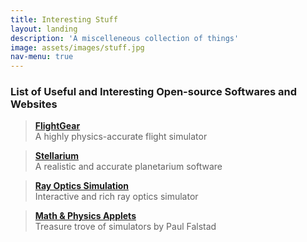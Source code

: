 ```yaml
---
title: Interesting Stuff
layout: landing
description: 'A miscelleneous collection of things'
image: assets/images/stuff.jpg
nav-menu: true
---
```


<!-- Main -->
<div id="main">

<!-- One -->
<section id="one">
	<div class="inner">
		<h3>List of Useful and Interesting Open-source Softwares and Websites</h3>
		<div class="row">
        	<div class="6u 12u$(medium)"><blockquote><b><a href="https://www.flightgear.org/" target="_blank">FlightGear</a></b> <br> A highly physics-accurate flight simulator</blockquote></div>
        	<div class="6u$ 12u$(medium)"><blockquote><b><a href="https://stellarium.org/" target="_blank">Stellarium</a></b> <br>A realistic and accurate planetarium software</blockquote></div>
			<div class="6u$ 12u$(medium)"><blockquote><b><a href="https://phydemo.app/ray-optics/simulator/" target="_blank">Ray Optics Simulation</a></b> <br>Interactive and rich ray optics simulator</blockquote></div>
			<div class="6u$ 12u$(medium)"><blockquote><b><a href="https://www.falstad.com/mathphysics.html" target="_blank">Math & Physics Applets</a></b> <br>Treasure trove of simulators by Paul Falstad</blockquote></div>
		</div>
	</div>
</section>
